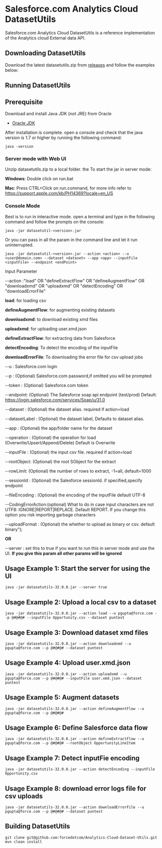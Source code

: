 #  Salesforce.com Analytics Cloud DatasetUtils

Salesforce.com Analytics Cloud DatasetUtils is a reference implementation of the Analytics cloud External data API. 

## Downloading DatasetUtils

Download the latest datasetutils.zip from [releases](https://github.com/forcedotcom/Analytics-Cloud-Dataset-Utils/releases) and follow the examples below:

## Running DatasetUtils

## Prerequisite

Download and install Java JDK (not JRE) from Oracle

* [Oracle JDK](http://www.oracle.com/technetwork/java/javase/downloads/jdk8-downloads-2133151.html)

After installation is complete. open a console and check that the java version is 1.7 or higher by running the following command:

``java -version``


### Server mode with Web UI

Unzip datasetutils.zip to a local folder. the To start the jar in server mode:

**Windows**: Double click on run.bat

**Mac**: Press CTRL+Click on run.command, for more info refer to  https://support.apple.com/kb/PH14369?locale=en_US
	 	 

### Console Mode

Best is to run in interactive mode. open a terminal and type in the following command and follow the prompts on the console: 

    java -jar datasetutil-<version>.jar

Or you can pass in all the param in the command line and let it run uninterrupted.
 
    java -jar datasetutil-<version>.jar --action <action> --u <user@domain.com> --dataset <dataset> --app <app> --inputFile <inputFile> --endpoint <endPoint>

Input Parameter

--action  :"load" OR "defineExtractFlow" OR "defineAugmentFlow"  OR "downloadxmd"  OR "uploadxmd"  OR "detectEncoding" OR "downloadErrorFile"
 
**load**: for loading csv  

**defineAugmentFlow**: for augmenting existing datasets  

**downloadxmd**: to download existing xmd files  

**uploadxmd**: for uploading user.xmd.json  

**defineExtractFlow**: for extracting data from Salesforce  

**detectEncoding**: To detect the encoding of the inputFile  

**downloadErrorFile**: To downloading the error file for csv upload jobs

--u       : Salesforce.com login

--p       : (Optional) Salesforce.com password,if omitted you will be prompted

--token   : (Optional) Salesforce.com token

--endpoint: (Optional) The Salesforce soap api endpoint (test/prod) Default: https://login.salesforce.com/services/Soap/u/31.0

--dataset : (Optional) the dataset alias. required if action=load

--datasetLabel : (Optional) the dataset label, Defaults to dataset alias.

--app     : (Optional) the app/folder name for the dataset

--operation     : (Optional) the operation for load (Overwrite/Upsert/Append/Delete) Default is Overwrite

--inputFile : (Optional) the input csv file. required if action=load

--rootObject: (Optional) the root SObject for the extract

--rowLimit: (Optional) the number of rows to extract, -1=all, default=1000

--sessionId : (Optional) the Salesforce sessionId. if specified,specify endpoint

--fileEncoding : (Optional) the encoding of the inputFile default UTF-8

--CodingErrorAction:(optional) What to do in case input characters are not UTF8: IGNORE|REPORT|REPLACE. Default REPORT. If you change this option you risk importing garbage characters

--uploadFormat : (Optional) the whether to upload as binary or csv. default binary");

**OR**

--server  : set this to true if you want to run this in server mode and use the UI. **If you give this param all other params will be ignored**

## Usage Example 1: Start the server for using the UI
    java -jar datasetutils-32.0.0.jar --server true

## Usage Example 2: Upload a local csv to a dataset
    java -jar datasetutils-32.0.0.jar --action load --u pgupta@force.com --p @#@#@# --inputFile Opportunity.csv --dataset puntest

## Usage Example 3: Download dataset xmd files
    java -jar datasetutils-32.0.0.jar --action downloadxmd --u pgupta@force.com --p @#@#@# --dataset puntest

## Usage Example 4: Upload user.xmd.json
    java -jar datasetutils-32.0.0.jar --action uploadxmd --u pgupta@force.com --p @#@#@# --inputFile user.xmd.json --dataset puntest

## Usage Example 5: Augment datasets
    java -jar datasetutils-32.0.0.jar --action defineAugmentFlow --u pgupta@force.com --p @#@#@#

## Usage Example 6: Define Salesforce data flow
    java -jar datasetutils-32.0.0.jar --action defineExtractFlow --u pgupta@force.com --p @#@#@# --rootObject OpportunityLineItem

## Usage Example 7: Detect inputFie encoding
    java -jar datasetutils-32.0.0.jar --action detectEncoding --inputFile Opportunity.csv

## Usage Example 8: download error logs file for csv uploads
    java -jar datasetutils-32.0.0.jar --action downloadErrorFile --u pgupta@force.com --p @#@#@# --dataset puntest

## Building DatasetUtils
    git clone git@github.com:forcedotcom/Analytics-Cloud-Dataset-Utils.git
    mvn clean install